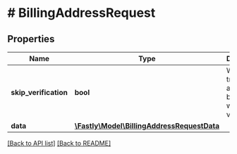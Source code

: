 # # BillingAddressRequest

## Properties

Name | Type | Description | Notes
------------ | ------------- | ------------- | -------------
**skip_verification** | **bool** | When set to true, the address will be saved without verification | [optional] 
**data** | [**\Fastly\Model\BillingAddressRequestData**](BillingAddressRequestData.md) |  | [optional] 


[[Back to API list]](../../README.md#endpoints) [[Back to README]](../../README.md)

